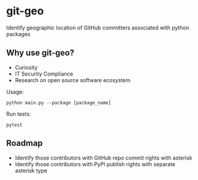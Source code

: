 # git-geo
Identify geographic location of GitHub committers associated with python packages

## Why use git-geo?
- Curiosity
- IT Security Compliance
- Research on open source software ecosystem

Usage:

```python main.py --package [package_name]```

Run tests:

```pytest```

## Roadmap

- Identify those contributors with GitHub repo commit rights with asterisk
- Identify those contributors with PyPI publish rights with separate asterisk type
